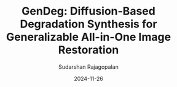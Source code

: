 ---
layout: post
image: images/gendeg.png
authors: "<strong>Sudarshan Rajagopalan</strong>, Nithin Gopalakrishnan Nair, Jay N. Paranjape, Vishal M. Patel"
title: "GenDeg: Diffusion-Based Degradation Synthesis for Generalizable All-in-One Image Restoration"
categories: 
  - 'research'
# excerpt: 'In this work, we explore the usage of diffusion models as a degradation synthesis pipeline for improving the generalizability of image restoration models.'
date: 2024-11-26
venue: 'arXiv. <i>Under Review</i>'
website: 'https://sudraj2002.github.io/gendegpage/'
author: "Sudarshan Rajagopalan"
arxiv: 'https://arxiv.org/abs/2411.17687'
code: 
---